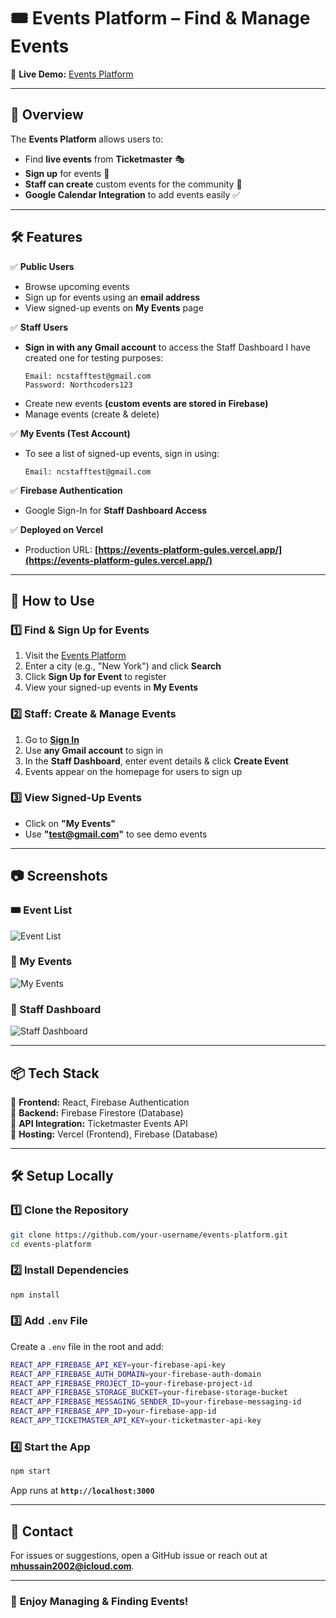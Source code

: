 # **🎟️ Events Platform – Find & Manage Events**  

🚀 **Live Demo:** [Events Platform](https://events-platform-gules.vercel.app/)  

---

## **📌 Overview**
The **Events Platform** allows users to:
- Find **live events** from **Ticketmaster** 🎭
- **Sign up** for events 📩
- **Staff can create** custom events for the community 📆
- **Google Calendar Integration** to add events easily ✅

---

## **🛠️ Features**
✅ **Public Users**  
- Browse upcoming events  
- Sign up for events using an **email address**  
- View signed-up events on **My Events** page  

✅ **Staff Users**  
- **Sign in with any Gmail account** to access the Staff Dashboard 
  I have created one for testing purposes: 
  ```
  Email: ncstafftest@gmail.com
  Password: Northcoders123
  ```
- Create new events **(custom events are stored in Firebase)**  
- Manage events (create & delete)  

✅ **My Events (Test Account)**  
- To see a list of signed-up events, sign in using:  
  ```
  Email: ncstafftest@gmail.com
  ```

✅ **Firebase Authentication**  
- Google Sign-In for **Staff Dashboard Access**  

✅ **Deployed on Vercel**  
- Production URL: **[https://events-platform-gules.vercel.app/](https://events-platform-gules.vercel.app/)**  

---

## **📜 How to Use**
### **1️⃣ Find & Sign Up for Events**
1. Visit the [Events Platform](https://events-platform-gules.vercel.app/)  
2. Enter a city (e.g., "New York") and click **Search**  
3. Click **Sign Up for Event** to register  
4. View your signed-up events in **My Events**  

### **2️⃣ Staff: Create & Manage Events**
1. Go to **[Sign In](https://events-platform-gules.vercel.app/signin)**  
2. Use **any Gmail account** to sign in  
3. In the **Staff Dashboard**, enter event details & click **Create Event**  
4. Events appear on the homepage for users to sign up  

### **3️⃣ View Signed-Up Events**
- Click on **"My Events"**  
- Use **"test@gmail.com"** to see demo events  

---

## **📷 Screenshots**
### 🎟️ Event List  
![Event List](https://via.placeholder.com/600x300)  

### 📅 My Events  
![My Events](https://via.placeholder.com/600x300)  

### 🏢 Staff Dashboard  
![Staff Dashboard](https://via.placeholder.com/600x300)  

---

## **📦 Tech Stack**
🔹 **Frontend:** React, Firebase Authentication  
🔹 **Backend:** Firebase Firestore (Database)  
🔹 **API Integration:** Ticketmaster Events API  
🔹 **Hosting:** Vercel (Frontend), Firebase (Database)  

---

## **🛠️ Setup Locally**
### **1️⃣ Clone the Repository**
```sh
git clone https://github.com/your-username/events-platform.git
cd events-platform
```

### **2️⃣ Install Dependencies**
```sh
npm install
```

### **3️⃣ Add `.env` File**
Create a `.env` file in the root and add:
```sh
REACT_APP_FIREBASE_API_KEY=your-firebase-api-key
REACT_APP_FIREBASE_AUTH_DOMAIN=your-firebase-auth-domain
REACT_APP_FIREBASE_PROJECT_ID=your-firebase-project-id
REACT_APP_FIREBASE_STORAGE_BUCKET=your-firebase-storage-bucket
REACT_APP_FIREBASE_MESSAGING_SENDER_ID=your-firebase-messaging-id
REACT_APP_FIREBASE_APP_ID=your-firebase-app-id
REACT_APP_TICKETMASTER_API_KEY=your-ticketmaster-api-key
```

### **4️⃣ Start the App**
```sh
npm start
```
App runs at **`http://localhost:3000`**  

---


## **📩 Contact**
For issues or suggestions, open a GitHub issue or reach out at **mhussain2002@icloud.com**.  

---

### 🎉 **Enjoy Managing & Finding Events!**